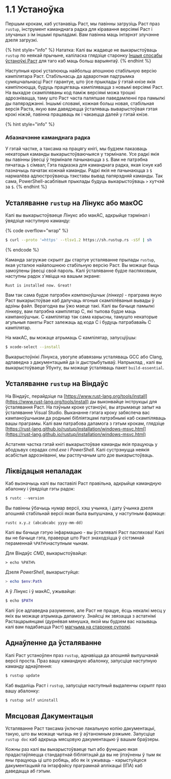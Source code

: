 # 1.1 Устаноўка

Першым крокам, каб устанавіць Раст, мы павінны загрузіць Раст праз `rustup`,
інструмент каманднага радка для кіравання версіямі Раст і злучаных з ім іншымі
прыладамі. Вам павінна маць інтэрнэт злучэнне дзеля загрузкі.&#x20;

{% hint style="info" %} Нататка: Калі вы жадаеце не выкарыстоўваць `rustup` по
неякай прычыне, каліласка глядзіце старонку [Іншыя спосабы ўстаноўкі
Раст](https://forge.rust-lang.org/infra/other-installation-methods.html) для
таго каб маць больш варыянтаў. {% endhint %}

Наступныя крокі усталююць найбольш апошнюю стабільную версію кампілятара Раст.
Стабільнасць да адваротная падтрымка сумяшчальнасці Раст гарантуе, што ўсе
прыклады ў гэтай кнізе якія кампілююцца, будуць працягваць кампілявацца з новымі
версіямі Раст. На выхадзе скампіляваны код паміж версіямі можа трошкі
адрознівацца, таму што Раст часта паляпшае паведамленні пра памылкі ды
папярэджанні. Іншымі словамі, кожная больш новая, стабільная версія Раста, якую
вам давядзецца ўсталяваць выварыстоўвая гэтая крокі ніжэй, павінна працаваць як
і чакаецца далей у гэтай кнізе.&#x20;

{% hint style="info" %}
### Абазначэнне каманднага радка

У гэтай частке, а таксама на працягу кнігі, мы будзем паказваць некаторыя
каманды выкарыстоўваючыяся у тэрмінале. Усе радкі якія вы павінны ўвесці ў
термінале пачынаюцца з `$`. Вам не патрэбна пячатаць `$` сімвал; Гэта падказка
для каманднага радка, якая існуе каб пазначыць пачатак кожнай каманды. Радкі
якія не пачынаюцца з `$` нармалёва адлюстроўваюць тэкставы вывад папярэдняй
каманды. Так сама, PowerShell-асаблівыя прыклады будуць выкарыстоўваць `>`
хутчэй за `$`.&#x20; {% endhint %}

## Усталяванне `rustup` на Лінукс або макОС

Калі вы выкарыстоўваеце Лінукс або макАС, адкрыйце тэрмінал і ўвядзіце наступную
каманду:&#x20;

{% code overflow="wrap" %}
```bash
$ curl --proto '=https' --tlsv1.2 https://sh.rustup.rs -sSf | sh
```
{% endcode %}

Каманда загружае скрыпт ды стартуе усталяванне прылады `rustup`, якая усталюе
найапошнюю стабільную версію Раст. Вы можаце быць замоўлены ўвесці свой пароль.
Калі ўсталяванне будзе паспяховым, наступны радок з'явіцца на вашым
экране:&#x20;

```
Rust is installed now. Great!
```

Вам так сама будзе патрэбен _кампаноўшчык (лінкер)_ - праграма якую Раст
выкарыстоўвае каб далучаць ягоныя скампілёваныя вывады ў адзіны файл. Верагодна
вы ўжо маеце такі. Калі вы бачыце памылкі лінкеру, вам патрэбна кампілятар C,
які тыпова будзе маць кампаноўшчык. С кампілятар так сама карысны, тамушто
некаторые агульныя пакеты Раст залежаць ад кода C і будуць патрабавайь С
кампілятар.&#x20;

На макАС, вы можаце атрымаць C кампілятар, запусціўшы:&#x20;

```bash
$ xcode-select --install
```

Выкарыстоўнікі Лінукса, увогуле абавязаны усталяваць GCC або Сlang, адпаведна з
дакументацыяй да іх дыстрыбутываў. Напрыклад , калі вы выкарыстоўваеце Ўбунту,
вы можаце ўсталяваць пакет `build-essential`.

## Усталяванне `rustup` на Віндаўс

На Віндаўс, перайдзіце па
[https://www.rust-lang.org/tools/install](https://www.rust-lang.org/tools/install)
ды выконвайце інструкцыі для ўсталявання Раст. На пэўным кроке устаноўкі, вы
атрымаеце запыт на ўсталяванне Visual Studio. Выкананне гэтага кроку забяспеча
вас кампаноўшчыкам да роднымі бібліятэцамі патрэбнымі каб скампіляваць вашы
праграмы. Калі вам патрабова дапамога з гэтым крокам, глядзіце
[https://rust-lang.github.io/rustup/installation/windows-msvc.html](https://rust-lang.github.io/rustup/installation/windows-msvc.html)

Астатняя частка гэтай кнігі выкарыстоўвае каманды якія працуюць у абодзьвух
серадах _cmd.exe_ і _PowerShell_. Калі сустрэнуцца неякія асабістыя
адрозніванні, мы растлучачым што дзе выкарыстоўваць.&#x20;

## Ліквідацыя непаладак

Каб вызначыць калі вы паставілі Раст правільна, адкрыйце камандную абалонку і
ўвядзіце гэты радок:&#x20;

```powershell
$ rustc --version
```

Вы павінны ўбачыць нумар версіі, хэш учынка, і дату ўчынка дзеля апошняй
стабільнай версіі якая была выпушчана, у наступным фармаце:&#x20;

```
rustc x.y.z (abcabcabc yyyy-mm-dd)
```

Калі вы бачыце гэтую інфармацыю - вы ўсталявалі Раст паспяхова! Калі вы не
бачыце гэта, праверце што Раст знаходзіцца ў сістэмнай пераменнай
`%PATH%`наступным чынам.

Для Віндаўс _CMD_, выкарыстоўвайце:&#x20;

```shell
> echo %PATH%
```

Дзеля _PowerShell_, выкарыстуйце:&#x20;

```powershell
> echo $env:Path
```

А ў Лінукс і ў макАС, ужывайце:&#x20;

```sh
$ echo $PATH
```

Калі ўсе адпаведна разуменню, але Раст не працуе, ёсць некалкі месц у якіх вы
можаце атрымаць дапамогу. Знайсці як звязацца з астатнімі Растацарыянцамі
(дурнёвая мянушка, якой мы будзем вас называць калі вам падабаецца Раст)
[магчыма на старонке суполкі](https://www.rust-lang.org/community).&#x20;

## Аднаўленне да ўсталяванне

Калі Раст устаноўлен праз `rustup`, аднавіцца да апошняй выпушчанай версіі
проста. Праз вашу камандную абалонку, запусціце наступную каманду
аднаўлення:&#x20;

```bash
$ rustup update
```

Каб выдаліць Раст і `rustup`, запусціце наступный выдаленчы скрыпт праз вашу
абалонку:&#x20;

```bash
$ rustup self uninstall
```

## Мясцовая Дакументацыя

Усталяванне Раст таксама ўключае лакальную копію дакументацыі, такую, што вы
можаце чытаць яе ў аўтаномным рэжыме. Запусціце `rustup doc` каб адкрыць
мясцовую дакументацыю ў вашым браўзеры.&#x20;

Кожны раз калі вы выкарыстоўваеце тып або функцыю якая прадастаўляецца
стандартнай бібліятэцай да вы не ўпэўнены ў тым як яны працуюць ці што робяць,
або як іх ужываць - карыстуйцеся дакументацыяй па інтарфэйсу праграмнай
аплікацыі (ІПА) каб даведацца аб гэтым.&#x20;
